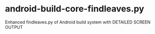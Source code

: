 # android-build-core-findleaves.py
Enhanced findleaves.py of Android build system with DETAILED SCREEN OUTPUT
